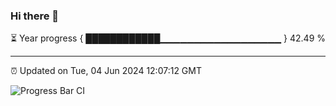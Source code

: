 ### Hi there 👋

⏳ Year progress { ████████████▁▁▁▁▁▁▁▁▁▁▁▁▁▁▁▁▁▁ } 42.49 %

---

⏰ Updated on Tue, 04 Jun 2024 12:07:12 GMT

![Progress Bar CI](https://github.com/liununu/liununu/workflows/Progress%20Bar%20CI/badge.svg)
